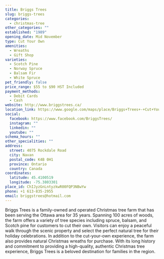 ```yaml
---
title: Briggs Trees
slug: briggs-trees
categories:
  - christmas-tree
other_categories: ""
established: "1989"
opening_date: Mid November
type: Cut Your Own
amenities:
  - Wreaths
  - Gift Shop
varieties:
  - Scotch Pine
  - Norway Spruce
  - Balsam Fir
  - White Spruce
pet_friendly: false
price_range: $55 to $90 HST Included
payment_methods:
  - Debit Cards
  - Cash
website: http://www.briggstrees.ca/
location_link: https://www.google.com/maps/place/Briggs+Trees+-+Cut+Your+Own+Christmas+Tree+Farm/@45.4100519,-75.3803301,14z/data=!4m8!1m2!2m1!1sBriggs+Trees+-+Cut+Your+Own+Christmas+Tree+Farm!3m4!1s0x4cce727b2ea731cb:0x8cc141733f5041d3!8m2!3d45.4100519!4d-75.3803301
social:
  facebook: https://www.facebook.com/BriggsTrees/
  instagram: ""
  linkedin: ""
  youtube: ""
schema_hours: ""
other_specialities: ""
address:
  street: 4075 Rockdale Road
  city: Navan
  postal_code: K4B 0H1
  province: Ontario
  country: Canada
coordinates:
  latitude: 45.4100519
  longitude: -75.3803301
place_id: ChIJyzGnLntyzkwR00FQP3NBwYw
phone: +1 613-835-2955
email: briggstrees@hotmail.com
---
```


Briggs Trees is a family-owned and operated Christmas tree farm that has been serving the Ottawa area for 35 years. Spanning 100 acres of woods, the farm offers a variety of tree species including spruce, balsam, and Scotch pine for customers to cut their own. Visitors can enjoy a peaceful walk through the scenic property and select the perfect natural tree for their holiday celebrations. In addition to the cut-your-own experience, the farm also provides natural Christmas wreaths for purchase. With its long history and commitment to providing a high-quality, authentic Christmas tree experience, Briggs Trees is a beloved destination for families in the region.
